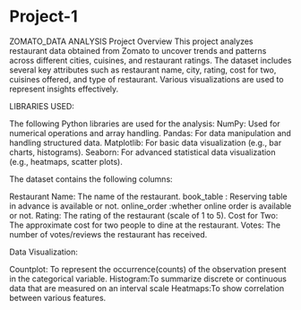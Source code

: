 # Project-1
ZOMATO_DATA ANALYSIS
Project Overview
This project analyzes restaurant data obtained from Zomato to uncover trends and patterns across different cities, cuisines, and restaurant ratings. The dataset includes several key attributes such as restaurant name, city, rating, cost for two, cuisines offered, and type of restaurant. Various visualizations are used to represent insights effectively.

LIBRARIES USED:

The following Python libraries are used for the analysis:
NumPy: Used for numerical operations and array handling.
Pandas: For data manipulation and handling structured data.
Matplotlib: For basic data visualization (e.g., bar charts, histograms).
Seaborn: For advanced statistical data visualization (e.g., heatmaps, scatter plots).

The dataset contains the following columns:

Restaurant Name: The name of the restaurant.
book_table : Reserving table in advance is available or not.
online_order :whether online order is available or not.
Rating: The rating of the restaurant (scale of 1 to 5).
Cost for Two: The approximate cost for two people to dine at the restaurant.
Votes: The number of votes/reviews the restaurant has received.

Data Visualization:

Countplot: To represent the occurrence(counts) of the observation present in the categorical variable.
Histogram:To summarize discrete or continuous data that are measured on an interval scale
Heatmaps:To show correlation between various features.
